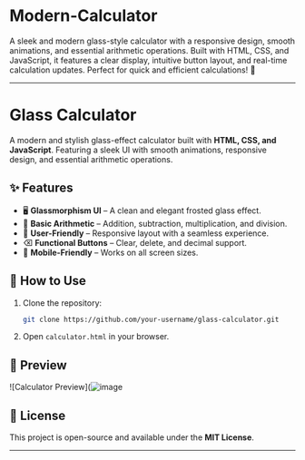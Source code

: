 # Modern-Calculator
A sleek and modern glass-style calculator with a responsive design, smooth animations, and essential arithmetic operations. Built with HTML, CSS, and JavaScript, it features a clear display, intuitive button layout, and real-time calculation updates. Perfect for quick and efficient calculations! 🚀

---

# Glass Calculator  

A modern and stylish glass-effect calculator built with **HTML, CSS, and JavaScript**. Featuring a sleek UI with smooth animations, responsive design, and essential arithmetic operations.  

## ✨ Features  
- 🖥️ **Glassmorphism UI** – A clean and elegant frosted glass effect.  
- 🔢 **Basic Arithmetic** – Addition, subtraction, multiplication, and division.  
- 🎯 **User-Friendly** – Responsive layout with a seamless experience.  
- ⌫ **Functional Buttons** – Clear, delete, and decimal support.  
- 📱 **Mobile-Friendly** – Works on all screen sizes.  

## 🚀 How to Use  
1. Clone the repository:  
   ```bash
   git clone https://github.com/your-username/glass-calculator.git
   ```  
2. Open `calculator.html` in your browser.  

## 📸 Preview  
![Calculator Preview](![image](https://github.com/user-attachments/assets/2d28ba81-3441-4196-a45c-9ac6b0f7d16d)

## 📜 License  
This project is open-source and available under the **MIT License**.  

---
